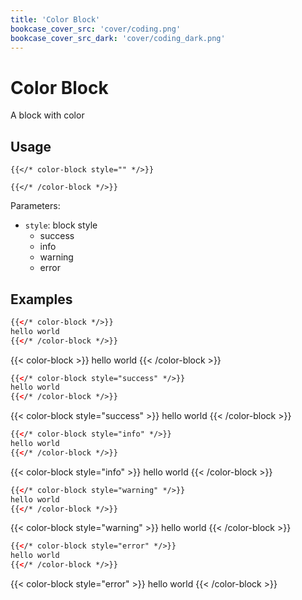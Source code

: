 ```yaml
---
title: 'Color Block'
bookcase_cover_src: 'cover/coding.png'
bookcase_cover_src_dark: 'cover/coding_dark.png'
---
```


# Color Block

A block with color

## Usage

```
{{</* color-block style="" */>}}

{{</* /color-block */>}}
```

Parameters:

* `style`: block style
  * success
  * info
  * warning
  * error

## Examples

```html
{{</* color-block */>}}
hello world
{{</* /color-block */>}}
```

{{< color-block >}}
hello world
{{< /color-block >}}


```html
{{</* color-block style="success" */>}}
hello world
{{</* /color-block */>}}
```

{{< color-block style="success" >}}
hello world
{{< /color-block >}}


```html
{{</* color-block style="info" */>}}
hello world
{{</* /color-block */>}}
```

{{< color-block style="info" >}}
hello world
{{< /color-block >}}

```html
{{</* color-block style="warning" */>}}
hello world
{{</* /color-block */>}}
```

{{< color-block style="warning" >}}
hello world
{{< /color-block >}}

```html
{{</* color-block style="error" */>}}
hello world
{{</* /color-block */>}}
```

{{< color-block style="error" >}}
hello world
{{< /color-block >}}
